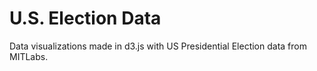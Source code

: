 # U.S. Election Data

Data visualizations made in d3.js with US Presidential Election data from MITLabs.
